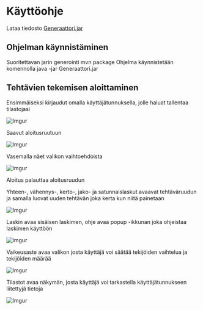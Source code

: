 # Käyttöohje

Lataa tiedosto [Generaattori.jar](https://github.com/mcpetri/ot-harjoitustyo/releases/tag/viikko5)

## Ohjelman käynnistäminen

Suoritettavan jarin generointi mvn package
Ohjelma käynnistetään komennolla java -jar Generaattori.jar

## Tehtävien tekemisen aloittaminen

Ensimmäiseksi kirjaudut omalla käyttäjätunnuksella, jolle haluat tallentaa tilastojasi

![Imgur](https://i.imgur.com/RMu19C9.png)

Saavut aloitusruutuun

![Imgur](https://i.imgur.com/OL5xtYL.png)

Vasemalla näet valikon vaihtoehdoista

![Imgur](https://i.imgur.com/wFqu9Nz.png)

Aloitus palauttaa aloitusruudun

Yhteen-, vähennys-, kerto-, jako- ja satunnaislaskut avaavat tehtäväruudun ja samalla luovat uuden tehtävän joka kerta kun niitä painetaan

![Imgur](https://i.imgur.com/JrPshdA.png)

Laskin avaa sisäisen laskimen, ohje avaa popup -ikkunan joka ohjeistaa laskimen käyttöön

![Imgur](https://i.imgur.com/ZfwgCgM.png)

Vaikeusaste avaa valikon josta käyttäjä voi säätää tekijöiden vaihtelua ja tekijöiden määrää

![Imgur](https://i.imgur.com/cy8kXxf.png)

Tilastot avaa näkymän, josta käyttäjä voi tarkastella käyttäjätunnukseen liitettyjä tietoja

![Imgur](https://imgur.com/Aj7dr7X)
